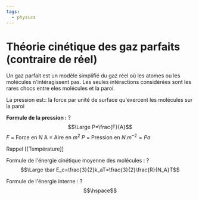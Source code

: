 ```yaml
---
tags:
  - physics
---
```


# Théorie cinétique des gaz parfaits (contraire de réel)

Un gaz parfait est un modèle simplifié du gaz réel où les  atomes ou les molécules n'intéragissent pas. Les seules intéractions considérées sont les rares chocs entre eles molécules et la paroi.

La pression est:: la force par unité de surface qu'exercent les molécules sur la paroi

**Formule de la pression :**
?
$$\Large P=\frac{F}{A}$$
$F$ = Force en $N$
A = Aire en $m^2$
$P$ = Pression en $N.m^{-2}=Pa$ 

Rappel [[Température]]

Formule de l'énergie cinétique moyenne des molécules :
?
$$\Large \bar E_c=\frac{3}{2}k_aT=\frac{3}{2}\frac{R}{N_A}T$$

Formule de l'énergie interne :
?
$$\hspace$$